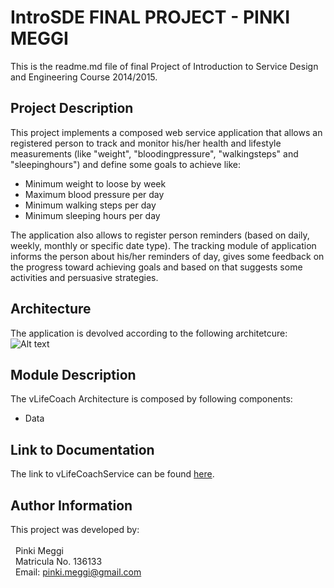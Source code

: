 # IntroSDE FINAL PROJECT - PINKI MEGGI
This is the readme.md file of final Project of Introduction to Service Design and Engineering Course 2014/2015.

## Project Description
This project implements a composed web service application that allows an registered person to track and monitor his/her health and lifestyle measurements (like "weight", "bloodingpressure", "walkingsteps" and "sleepinghours") and define some goals to achieve like:
* Minimum weight to loose by week
* Maximum blood pressure per day
* Minimum walking steps per day
* Minimum sleeping hours per day

The application also allows to register person reminders (based on daily, weekly, monthly or specific date type). The tracking module of application informs the person about his/her reminders of day, gives some feedback on the progress toward achieving goals and based on that suggests some activities and persuasive strategies.

## Architecture
The application is devolved according to the following architetcure:
![Alt text](/introsde_finalproject/architecture.png?raw=true "vLifeCoach Architecture")

## Module Description
The vLifeCoach Architecture is composed by following components:
* Data



## Link to Documentation
The link to vLifeCoachService can be found [here][1].

## Author Information
This project was developed by:<br><br>
&nbsp;&nbsp;Pinki Meggi<br>
&nbsp;&nbsp;Matricula No. 136133<br>
&nbsp;&nbsp;Email: pinki.meggi@gmail.com<br>

[1]: https://sites.google.com/site/introsdeunitn/
